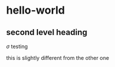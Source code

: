 # hello-world

## second level heading

$\sigma$
testing


this is slightly different from the other one

